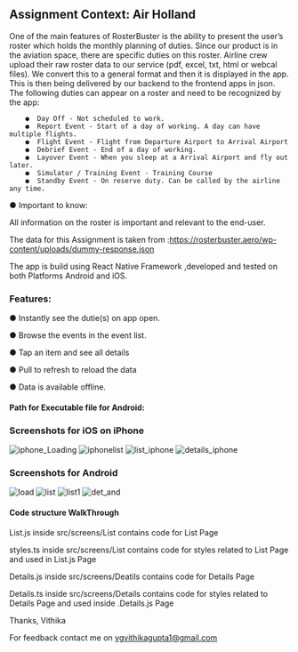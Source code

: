   <h2> <b>  Assignment Context: Air Holland  </b> </h2>

One of the main features of RosterBuster is the ability to present the user’s roster which holds the monthly planning of duties. Since our product is in the aviation space, there are specific duties on this roster. 
Airline crew upload their raw roster data to our service (pdf, excel, txt, html or webcal files). We convert this to a general format and then it is displayed in the app. This is then being delivered by our backend to the frontend apps in json. 
The following duties can appear on a roster and need to be recognized by the app: 

   		●  Day Off - Not scheduled to work. 
  		●  Report Event - Start of a day of working. A day can have multiple flights. 
     	●  Flight Event - Flight from Departure Airport to Arrival Airport 
   		●  Debrief Event - End of a day of working. 
  		●  Layover Event - When you sleep at a Arrival Airport and fly out later. 
  		●  Simulator / Training Event - Training Course 
	  	●  Standby Event - On reserve duty. Can be called by the airline any time. 

● Important to know:

All information on the roster is important and relevant to the end-user. 

The data for this Assignment is taken from :https://rosterbuster.aero/wp-content/uploads/dummy-response.json


The app  is build using React Native Framework ,developed and tested on both Platforms Android and iOS.

<h3><b>Features:</b></h3>

<p>● Instantly see the dutie(s) on app open.</p>
<p>● Browse the events in the event list. </p>
<p>● Tap an item and see all details </p>
<p>● Pull to refresh to reload the data </p>
<p>● Data is available offline. </p>


<h4>Path for  Executable file for Android: </h4>  <h3>

<h3> <b>Screenshots for iOS on iPhone </b> </h3>

![iphone_Loading](https://user-images.githubusercontent.com/20993583/152652961-5c4b1cf4-2324-4a0d-85a7-df1c9471fe38.PNG)
![iphonelist](https://user-images.githubusercontent.com/20993583/152652982-c69da99d-f983-4117-aaf3-6db399482c01.png)
![list_iphone](https://user-images.githubusercontent.com/20993583/152652977-1fa2edea-1aea-404f-8469-386df3f4df78.PNG)
![details_iphone](https://user-images.githubusercontent.com/20993583/152652984-64796f8b-4c6f-4024-a817-c317dfa240bd.PNG)


<h3> <b>Screenshots for Android </b></h3>

![load](https://user-images.githubusercontent.com/20993583/152653455-1f432fba-a038-4af4-8477-9110e9130d59.jpg)
![list](https://user-images.githubusercontent.com/20993583/152653468-61e22ac8-ad92-4b9a-ac4f-ffb5504847f6.jpg)
![list1](https://user-images.githubusercontent.com/20993583/152653474-9ae40a02-16dd-421b-a3cf-8503c0887ce4.jpg)
![det_and](https://user-images.githubusercontent.com/20993583/152653479-82e3f5e2-27da-44ea-baf4-b48e07ff51f1.jpg)

<h4> Code structure WalkThrough </h4>

<p> List.js inside src/screens/List  contains code for List Page </p>
<p> styles.ts inside src/screens/List contains code for styles related to List Page and used in List.js Page </p>
  
 <p> Details.js inside src/screens/Deatils contains code for Details Page </p>
 <p> Details.ts inside src/screens/Details contains code for styles related to Details Page and used inside .Details.js Page </p>
 


Thanks,
Vithika

For feedback contact me on vgvithikagupta1@gmail.com 








